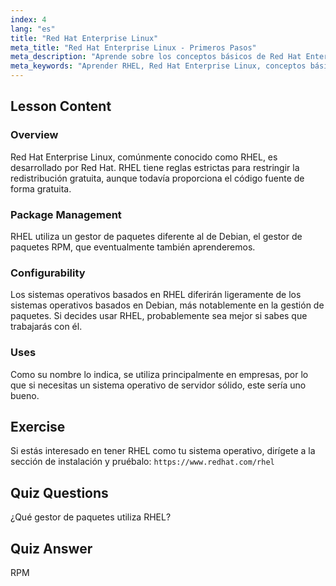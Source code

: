 ```yaml
---
index: 4
lang: "es"
title: "Red Hat Enterprise Linux"
meta_title: "Red Hat Enterprise Linux - Primeros Pasos"
meta_description: "Aprende sobre los conceptos básicos de Red Hat Enterprise Linux (RHEL), su gestor de paquetes RPM y sus usos empresariales. Comprende las diferencias y beneficios principales de RHEL."
meta_keywords: "Aprender RHEL, Red Hat Enterprise Linux, conceptos básicos de RHEL, gestor de paquetes RPM, SO de servidor Linux, RHEL para principiantes, guía de RHEL"
---
```


## Lesson Content

### Overview

Red Hat Enterprise Linux, comúnmente conocido como RHEL, es desarrollado por Red Hat. RHEL tiene reglas estrictas para restringir la redistribución gratuita, aunque todavía proporciona el código fuente de forma gratuita.

### Package Management

RHEL utiliza un gestor de paquetes diferente al de Debian, el gestor de paquetes RPM, que eventualmente también aprenderemos.

### Configurability

Los sistemas operativos basados en RHEL diferirán ligeramente de los sistemas operativos basados en Debian, más notablemente en la gestión de paquetes. Si decides usar RHEL, probablemente sea mejor si sabes que trabajarás con él.

### Uses

Como su nombre lo indica, se utiliza principalmente en empresas, por lo que si necesitas un sistema operativo de servidor sólido, este sería uno bueno.

## Exercise

Si estás interesado en tener RHEL como tu sistema operativo, dirígete a la sección de instalación y pruébalo: `https://www.redhat.com/rhel`

## Quiz Questions

¿Qué gestor de paquetes utiliza RHEL?

## Quiz Answer

RPM
